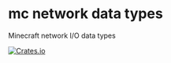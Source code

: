 # mc network data types

Minecraft network I/O data types

[![Crates.io](https://img.shields.io/crates/v/mc-network-data-types.svg)](https://crates.io/crates/mc-network-data-types)
